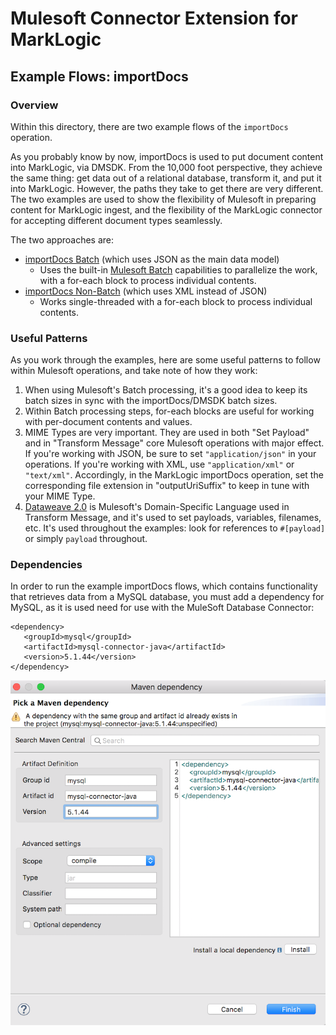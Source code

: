 # Mulesoft Connector Extension for MarkLogic #

## Example Flows: importDocs ##

### Overview ###

Within this directory, there are two example flows of the ```importDocs``` operation.  

As you probably know by now, importDocs is used to put document content into MarkLogic, via DMSDK.  From the 10,000 foot perspective, they achieve the same thing: get data out of a relational database, transform it, and put it into MarkLogic.  However, the paths they take to get there are very different.  The two examples are used to show the flexibility of Mulesoft in preparing content for MarkLogic ingest, and the flexibility of the MarkLogic connector for accepting different document types seamlessly.

The two approaches are:

* <a href="batch/">importDocs Batch</a> (which uses JSON as the main data model)
  * Uses the built-in <a href="https://docs.mulesoft.com/mule-runtime/4.1/batch-processing-concept">Mulesoft Batch</a> capabilities to parallelize the work, with a for-each block to process individual contents. 
* <a href="non-batch/">importDocs Non-Batch</a> (which uses XML instead of JSON)
  *  Works single-threaded with a for-each block to process individual contents. 

### Useful Patterns ###

As you work through the examples, here are some useful patterns to follow within Mulesoft operations, and take note of how they work:

1. When using Mulesoft's Batch processing, it's a good idea to keep its batch sizes in sync with the importDocs/DMSDK batch sizes.
2. Within Batch processing steps, for-each blocks are useful for working with per-document contents and values.
3. MIME Types are very important. They are used in both "Set Payload" and in "Transform Message" core Mulesoft operations with major effect.  If you're working with JSON, be sure to set ```"application/json"``` in your operations.  If you're working with XML, use ```"application/xml"``` or ```"text/xml"```.  Accordingly, in the MarkLogic importDocs operation, set the corresponding file extension in "outputUriSuffix" to keep in tune with your MIME Type.
4. <a href="https://docs.mulesoft.com/mule-runtime/4.1/intro-expressions">Dataweave 2.0</a> is Mulesoft's Domain-Specific Language used in Transform Message, and it's used to set payloads, variables, filenames, etc. It's used throughout the examples: look for references to ```#[payload]``` or simply ```payload``` throughout.

### Dependencies ###


In order to run the example importDocs flows, which contains functionality that retrieves data from a MySQL database, you must add a dependency for MySQL, as it is used need for use with the MuleSoft Database Connector:

```
<dependency>
   <groupId>mysql</groupId>
   <artifactId>mysql-connector-java</artifactId>
   <version>5.1.44</version>
</dependency>
```

<img src="../../images/mule-sql-dependency.png" alt="Add SQL Maven Dependency"></img>











